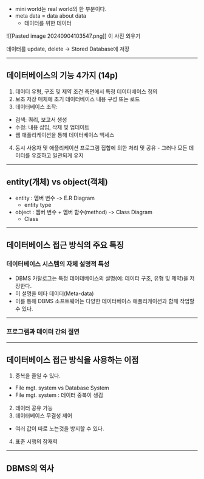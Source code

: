 - mini world는 real world의 한 부분이다.
- meta data = data about data
  - 데이터를 위한 데이터

![[Pasted image 20240904103547.png]]
이 사진 외우기

데이터를 update, delete -> Stored Database에 저장

---
## 데이터베이스의 기능 4가지 (14p)
1. 데이터 유형, 구조 및 제약 조건 측면에서 특정 데이터베이스 정의
2. 보조 저장 매체에 초기 데이터베이스 내용 구성 또는 로드
3. 데이터베이스 조작:
  - 검색: 쿼리, 보고서 생성
  - 수정: 내용 삽입, 삭제 및 업데이트
  - 웹 애플리케이션을 통해 데이터베이스 액세스
4. 동시 사용자 및 애플리케이션 프로그램 집합에 의한 처리 및 공유 - 그러나 모든 데이터를 유효하고 일관되게 유지
---
## entity(개체) vs object(객체)
- entity : 멤버 변수 -> E.R Diagram
  - entity type 
- object : 멤버 변수 + 멤버 함수(method) -> Class Diagram
  - Class  
---
## 데이터베이스 접근 방식의 주요 특징
### 데이터베이스 시스템의 자체 설명적 특성
- DBMS 카탈로그는 특정 데이테베이스의 설명(예: 데이터 구조, 유형 및 제약)을 저장한다.
- 이 설명을 메타 데이터(Meta-data)
- 이를 통해 DBMS 소프트웨어는 다양한 데이터베이스 애플리케이션과 함께 작업할 수 있다.

---
### 프로그램과 데이터 간의 절연


---
## 데이터베이스 접근 방식을 사용하는 이점
1. 중복을 줄일 수 있다.
  - File mgt. system vs Database System
  - File mgt. system : 데이터 중복이 생김
2. 데이터 공유 가능 
3. 데이터베이스 무결성 제어
  - 여러 값이 따로 노는것을 방지할 수 있다.
4. 표준 시행의 잠재력
---
## DBMS의 역사
